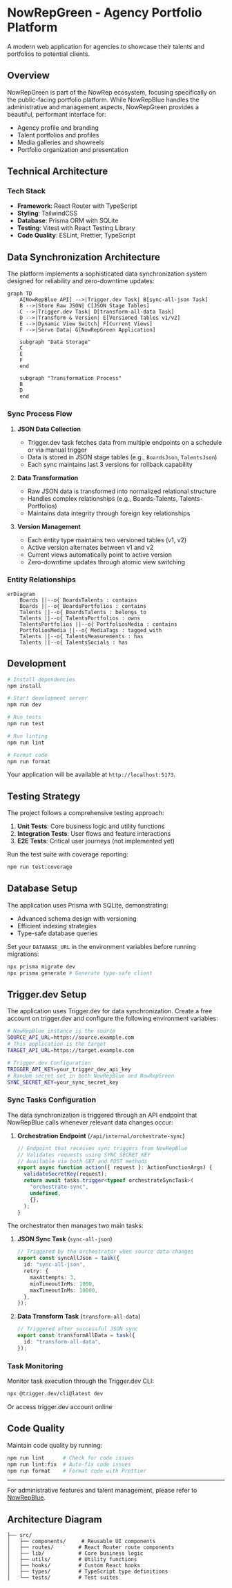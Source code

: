 # NowRepGreen - Agency Portfolio Platform

A modern web application for agencies to showcase their talents and portfolios to potential clients.

## Overview

NowRepGreen is part of the NowRep ecosystem, focusing specifically on the public-facing portfolio platform. While NowRepBlue handles the administrative and management aspects, NowRepGreen provides a beautiful, performant interface for:

- Agency profile and branding
- Talent portfolios and profiles
- Media galleries and showreels
- Portfolio organization and presentation

## Technical Architecture

### Tech Stack

- **Framework**: React Router with TypeScript
- **Styling**: TailwindCSS
- **Database**: Prisma ORM with SQLite
- **Testing**: Vitest with React Testing Library
- **Code Quality**: ESLint, Prettier, TypeScript

## Data Synchronization Architecture

The platform implements a sophisticated data synchronization system designed for reliability and zero-downtime updates:

```mermaid
graph TD
    A[NowRepBlue API] -->|Trigger.dev Task| B[sync-all-json Task]
    B -->|Store Raw JSON| C[JSON Stage Tables]
    C -->|Trigger.dev Task| D[transform-all-data Task]
    D -->|Transform & Version| E[Versioned Tables v1/v2]
    E -->|Dynamic View Switch| F[Current Views]
    F -->|Serve Data| G[NowRepGreen Application]

    subgraph "Data Storage"
    C
    E
    F
    end

    subgraph "Transformation Process"
    B
    D
    end
```

### Sync Process Flow

1. **JSON Data Collection**

   - Trigger.dev task fetches data from multiple endpoints on a schedule or via manual trigger
   - Data is stored in JSON stage tables (e.g., `BoardsJson`, `TalentsJson`)
   - Each sync maintains last 3 versions for rollback capability

2. **Data Transformation**

   - Raw JSON data is transformed into normalized relational structure
   - Handles complex relationships (e.g., Boards-Talents, Talents-Portfolios)
   - Maintains data integrity through foreign key relationships

3. **Version Management**
   - Each entity type maintains two versioned tables (v1, v2)
   - Active version alternates between v1 and v2
   - Current views automatically point to active version
   - Zero-downtime updates through atomic view switching

### Entity Relationships

```mermaid
erDiagram
    Boards ||--o{ BoardsTalents : contains
    Boards ||--o{ BoardsPortfolios : contains
    Talents ||--o{ BoardsTalents : belongs_to
    Talents ||--o{ TalentsPortfolios : owns
    TalentsPortfolios ||--o{ PortfoliosMedia : contains
    PortfoliosMedia ||--o{ MediaTags : tagged_with
    Talents ||--o{ TalentsMeasurements : has
    Talents ||--o{ TalentsSocials : has
```

## Development

```bash
# Install dependencies
npm install

# Start development server
npm run dev

# Run tests
npm run test

# Run linting
npm run lint

# Format code
npm run format
```

Your application will be available at `http://localhost:5173`.

## Testing Strategy

The project follows a comprehensive testing approach:

1. **Unit Tests**: Core business logic and utility functions
2. **Integration Tests**: User flows and feature interactions
3. **E2E Tests**: Critical user journeys (not implemented yet)

Run the test suite with coverage reporting:

```bash
npm run test:coverage
```

## Database Setup

The application uses Prisma with SQLite, demonstrating:

- Advanced schema design with versioning
- Efficient indexing strategies
- Type-safe database queries

Set your `DATABASE_URL` in the environment variables before running migrations:

```bash
npx prisma migrate dev
npx prisma generate # Generate type-safe client
```

## Trigger.dev Setup

The application uses Trigger.dev for data synchronization. Create a free account on trigger.dev and configure the following environment variables:

```bash
# NowRepBlue instance is the source
SOURCE_API_URL=https://source.example.com
# This application is the target
TARGET_API_URL=https://target.example.com

# Trigger.dev Configuration
TRIGGER_API_KEY=your_trigger_dev_api_key
# Random secret set in both NowRepBlue and NowRepGreen
SYNC_SECRET_KEY=your_sync_secret_key
```

### Sync Tasks Configuration

The data synchronization is triggered through an API endpoint that NowRepBlue calls whenever relevant data changes occur:

1. **Orchestration Endpoint** (`/api/internal/orchestrate-sync`)
   ```typescript
   // Endpoint that receives sync triggers from NowRepBlue
   // Validates requests using SYNC_SECRET_KEY
   // Available via both GET and POST methods
   export async function action({ request }: ActionFunctionArgs) {
     validateSecretKey(request);
     return await tasks.trigger<typeof orchestrateSyncTask>(
       "orchestrate-sync",
       undefined,
       {},
     );
   }
   ```

The orchestrator then manages two main tasks:

1. **JSON Sync Task** (`sync-all-json`)

   ```typescript
   // Triggered by the orchestrator when source data changes
   export const syncAllJson = task({
     id: "sync-all-json",
     retry: {
       maxAttempts: 3,
       minTimeoutInMs: 1000,
       maxTimeoutInMs: 10000,
     },
   });
   ```

2. **Data Transform Task** (`transform-all-data`)
   ```typescript
   // Triggered after successful JSON sync
   export const transformAllData = task({
     id: "transform-all-data",
   });
   ```

### Task Monitoring

Monitor task execution through the Trigger.dev CLI:

```bash
npx @trigger.dev/cli@latest dev
```

Or access trigger.dev account online

## Code Quality

Maintain code quality by running:

```bash
npm run lint      # Check for code issues
npm run lint:fix  # Auto-fix code issues
npm run format    # Format code with Prettier
```

---

For administrative features and talent management, please refer to [NowRepBlue](link-to-nowrepblue).

## Architecture Diagram

```
├── src/
│   ├── components/     # Reusable UI components
│   ├── routes/        # React Router route components
│   ├── lib/           # Core business logic
│   ├── utils/         # Utility functions
│   ├── hooks/         # Custom React hooks
│   ├── types/         # TypeScript type definitions
│   └── tests/         # Test suites
```
